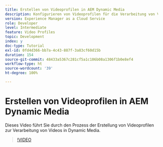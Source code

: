 ```yaml
---
title: Erstellen von Videoprofilen in AEM Dynamic Media
description: Konfigurieren von Videoprofilen für die Verarbeitung von Videos in Dynamic Media
version: Experience Manager as a Cloud Service
role: Developer
level: Intermediate
feature: Video Profiles
topic: Development
index: y
doc-type: Tutorial
exl-id: 0fd4d366-bb7a-4c43-887f-3a83cf60d15b
duration: 154
source-git-commit: 48433a5367c281cf5a1c106b08a1306f1b0e8ef4
workflow-type: ht
source-wordcount: '39'
ht-degree: 100%

---
```


# Erstellen von Videoprofilen in AEM Dynamic Media

Dieses Video führt Sie durch den Prozess der Erstellung von Videoprofilen zur Verarbeitung von Videos in Dynamic Media.

>[!VIDEO](https://video.tv.adobe.com/v/335382?quality=12&learn=on)
